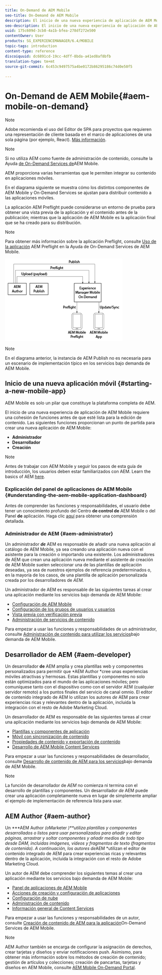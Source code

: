 ```yaml
---
title: On-Demand de AEM Mobile
seo-title: On-Demand de AEM Mobile
description: El inicio de una nueva experiencia de aplicación de AEM Mobile requiere una cohesión de funciones antes de que esté lista para la edición de contenido. Siga esta página para empezar a utilizar los servicios On-Demand Services de AEM Mobile.
seo-description: El inicio de una nueva experiencia de aplicación de AEM Mobile requiere una cohesión de funciones antes de que esté lista para la edición de contenido. Siga esta página para empezar a utilizar los servicios On-Demand Services de AEM Mobile.
uuid: 175c609d-3cb8-4a1b-bfea-278df272e500
contentOwner: User
products: SG_EXPERIENCEMANAGER/6.4/MOBILE
topic-tags: introduction
content-type: reference
discoiquuid: dc6891cd-19cc-4dff-8bda-a41ed8af8bfb
translation-type: tm+mt
source-git-commit: 6c453c9497575a4be0172b86295186c74d0e50f5

---
```



# On-Demand de AEM Mobile{#aem-mobile-on-demand}

>[!NOTE]
>
>Adobe recomienda el uso del Editor de SPA para proyectos que requieren una representación de cliente basada en el marco de aplicaciones de una sola página (por ejemplo, React). [Más información](/help/sites-developing/spa-overview.md).

>[!NOTE]
>
>Si no utiliza AEM como fuente de administración de contenido, consulte la Ayuda [de On-Demand Services de](https://helpx.adobe.com/digital-publishing-solution/topics.html)AEM Mobile.

AEM proporciona varias herramientas que le permiten integrar su contenido en aplicaciones móviles.

En el diagrama siguiente se muestra cómo los distintos componentes de AEM Mobile y On-Demand Services se ajustan para distribuir contenido a las aplicaciones móviles.

La aplicación AEM Preflight puede considerarse un entorno de prueba para obtener una vista previa de la aplicación y el contenido antes de la publicación; mientras que la aplicación de AEM Mobile es la aplicación final que se ha creado para su distribución.

>[!NOTE]
>
>Para obtener más información sobre la aplicación Preflight, consulte [Uso de la aplicación](https://helpx.adobe.com/digital-publishing-solution/help/preflight-app.html) AEM Preflight en la Ayuda de On-Demand Services de AEM Mobile.

![chlimage_1-171](assets/chlimage_1-171.png)

>[!NOTE]
>
>En el diagrama anterior, la instancia de AEM Publish no es necesaria para un escenario de implementación típico en los servicios bajo demanda de AEM Mobile.

## Inicio de una nueva aplicación móvil {#starting-a-new-mobile-app}

AEM Mobile es solo un pilar que constituye la plataforma completa de AEM.

El inicio de una nueva experiencia de aplicación de AEM Mobile requiere una cohesión de funciones antes de que esté lista para la edición de contenido. Las siguientes funciones proporcionan un punto de partida para crear una nueva aplicación de AEM Mobile:

* **Administrador**
* **Desarrollador**
* **Creación**

>[!NOTE]
>
>Antes de trabajar con AEM Mobile y seguir los pasos de esta guía de introducción, los usuarios deben estar familiarizados con AEM. Learn the basics of AEM [here](/help/sites-deploying/deploy.md).

### Explicación del panel de aplicaciones de AEM Mobile {#understanding-the-aem-mobile-application-dashboard}

Antes de comprender las funciones y responsabilidades, el usuario debe tener un conocimiento profundo del Centro **de control de** AEM Mobile o del Panel **de** aplicación. Haga clic [aquí](/help/mobile/mobile-apps-ondemand-application-dashboard.md) para obtener una comprensión detallada.

### Administrador de AEM {#aem-administrator}

Un administrador ***de*** AEM es responsable de añadir una nueva aplicación al catálogo de AEM Mobile, ya sea creando una aplicación nueva con el asistente para la creación o importando una existente. Los administradores de AEM que crean una aplicación nueva mediante el asistente *de* creación de AEM Mobile suelen seleccionar una de las plantillas de aplicación deseadas, ya sea de nuestros ejemplos de referencia predeterminados o, en la mayoría de los casos, de una plantilla de aplicación personalizada creada por los desarrolladores de *AEM.*

Un administrador de AEM es responsable de las siguientes tareas al crear una aplicación mediante los servicios bajo demanda de AEM Mobile:

* [Configuración de AEM Mobile](/help/mobile/aem-mobile-setup.md)
* [Configuración de los grupos de usuarios y usuarios](/help/mobile/aem-mobile-configure-users.md)
* [Vista previa con verificación previa](/help/mobile/aem-mobile-manage-ondemand-services.md)
* [Administración de servicios de contenido](/help/mobile/developing-content-services.md)

Para empezar a usar las funciones y responsabilidades de un administrador, consulte [Administración de contenido para utilizar los servicios](/help/mobile/aem-mobile.md)bajo demanda de AEM Mobile.

## Desarrollador de AEM {#aem-developer}

Un desarrollador **de** AEM amplía y crea plantillas web y componentes personalizados para permitir que *AEM Author *cree unas experiencias móviles atractivas y hermosas. Estas plantillas y componentes no solo están optimizados para el mundo de las aplicaciones móviles; pero comuníquese tanto con el dispositivo como con el servidor AEM (cualquier servidor remoto) a los puntos finales del servicio de canal omnio. El editor de contenido integrado de AEM lo utilizan los autores *de* AEM para crear experiencias ricas y relevantes dentro de la aplicación, incluida la integración con el resto de Adobe Marketing Cloud.

Un desarrollador de AEM es responsable de las siguientes tareas al crear una aplicación mediante los servicios bajo demanda de AEM Mobile:

* [Plantillas y componentes de aplicación](/help/mobile/app-templates-and-components1.md)
* [Móvil con sincronización de contenido](/help/mobile/mobile-ondemand-contentsync.md)
* [Propiedades de contenido y exportación de contenido](/help/mobile/on-demand-content-properties-exporting.md)
* [Desarrollo de AEM Mobile Content Services](/help/mobile/developing-content-services.md)

Para empezar a usar las funciones y responsabilidades de desarrollador, consulte [Desarrollo de contenido de AEM para los servicios](/help/mobile/aem-mobile-on-demand.md)bajo demanda de AEM Mobile.

>[!NOTE]
>
>La función de desarrollador de *AEM* no comienza ni termina con el desarrollo de plantillas y componentes. Un desarrollador *de* AEM puede crear una aplicación completamente nueva en lugar de simplemente ampliar el ejemplo de implementación de referencia lista para usar.

## AEM Author {#aem-author}

Un ***AEM Author *(o*Marketer *)**utiliza plantillas y componentes desarrollados o listos para usar personalizados para añadir y editar páginas, arrastrar y soltar componentes y añadir medios de todo tipo desde DAM, incluidas imágenes, vídeos y fragmentos de texto (fragmentos de contenido). A continuación, los autores de*AEM *utilizan el editor de contenido integrado de AEM para crear experiencias ricas y relevantes dentro de la aplicación, incluida la integración con el resto de Adobe Marketing Cloud.

Un autor de AEM debe comprender los siguientes temas al crear una aplicación mediante los servicios bajo demanda de AEM Mobile:

* [Panel de aplicaciones de AEM Mobile](/help/mobile/mobile-apps-ondemand-application-dashboard.md)
* [Acciones de creación y configuración de aplicaciones](/help/mobile/mobile-apps-ondemand-application-create-configure-action.md)
* [Configuración de nube](/help/mobile/mobile-on-demand-associating-an-on-demand-app-to-cloud-configuration.md)
* [Administración de contenido](/help/mobile/mobile-apps-ondemand-manage-content-ondemand.md)
* [Información general de Content Services](/help/mobile/develop-content-as-a-service.md)

Para empezar a usar las funciones y responsabilidades de un autor, consulte [Creación de contenido de AEM para la aplicación](/help/mobile/mobile-apps-ondemand.md)On-Demand Services de AEM Mobile.

>[!NOTE]
>
>AEM Author también se encarga de configurar la asignación de derechos, crear tarjetas y diseños y enviar notificaciones push. Asimismo, para obtener más información sobre los métodos de creación de contenido; gestión de artículos y colecciones; creación de pancartas, tarjetas y diseños en AEM Mobile, consulte [AEM Mobile On-Demand Portal](https://helpx.adobe.com/digital-publishing-solution/topics.html#dynamicpod_reference_2).

